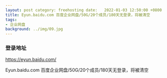 ```yaml
---
layout: post category: freehosting date:   2022-01-03 12:50:00 +0800
title: Eyun.baidu.com 百度企业网盘/50G/20个成员/180天无登录，将被清空
tags:
- 企业网盘
background: ../img/09.jpg
---
```




### 登录地址<br>
https://eyun.baidu.com/

Eyun.baidu.com 百度企业网盘/50G/20个成员/180天无登录，将被清空